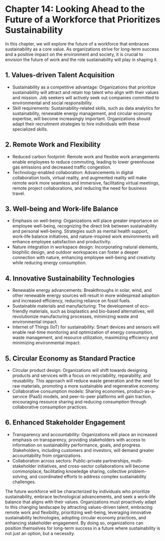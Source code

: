 Chapter 14: Looking Ahead to the Future of a Workforce that Prioritizes Sustainability
======================================================================================

In this chapter, we will explore the future of a workforce that embraces sustainability as a core value. As organizations strive for long-term success and a positive impact on the environment and society, it is crucial to envision the future of work and the role sustainability will play in shaping it.

**1. Values-driven Talent Acquisition**
---------------------------------------

* Sustainability as a competitive advantage: Organizations that prioritize sustainability will attract and retain top talent who align with their values and mission. Job seekers will actively seek out companies committed to environmental and social responsibility.
* Skill requirements: Sustainability-related skills, such as data analytics for sustainability, renewable energy management, and circular economy expertise, will become increasingly important. Organizations should adapt their recruitment strategies to hire individuals with these specialized skills.

**2. Remote Work and Flexibility**
----------------------------------

* Reduced carbon footprint: Remote work and flexible work arrangements enable employees to reduce commuting, leading to lower greenhouse gas emissions and decreased traffic congestion.
* Technology-enabled collaboration: Advancements in digital collaboration tools, virtual reality, and augmented reality will make remote work more seamless and immersive, facilitating virtual meetings, remote project collaborations, and reducing the need for business travel.

**3. Well-being and Work-life Balance**
---------------------------------------

* Emphasis on well-being: Organizations will place greater importance on employee well-being, recognizing the direct link between sustainability and personal well-being. Strategies such as mental health support, work-life balance initiatives, and nature-inspired work environments will enhance employee satisfaction and productivity.
* Nature integration in workspace design: Incorporating natural elements, biophilic design, and outdoor workspaces can foster a deeper connection with nature, enhancing employee well-being and creativity while reducing energy consumption.

**4. Innovative Sustainability Technologies**
---------------------------------------------

* Renewable energy advancements: Breakthroughs in solar, wind, and other renewable energy sources will result in more widespread adoption and increased efficiency, reducing reliance on fossil fuels.
* Sustainable materials and manufacturing: The development of eco-friendly materials, such as bioplastics and bio-based alternatives, will revolutionize manufacturing processes, minimizing waste and environmental impact.
* Internet of Things (IoT) for sustainability: Smart devices and sensors will enable real-time monitoring and optimization of energy consumption, waste management, and resource utilization, maximizing efficiency and minimizing environmental impact.

**5. Circular Economy as Standard Practice**
--------------------------------------------

* Circular product design: Organizations will shift towards designing products and services with a focus on recyclability, reparability, and reusability. This approach will reduce waste generation and the need for raw materials, promoting a more sustainable and regenerative economy.
* Collaborative consumption models: Sharing economies, product-as-a-service (PaaS) models, and peer-to-peer platforms will gain traction, encouraging resource sharing and reducing consumption through collaborative consumption practices.

**6. Enhanced Stakeholder Engagement**
--------------------------------------

* Transparency and accountability: Organizations will place an increased emphasis on transparency, providing stakeholders with access to information on sustainability performance, goals, and progress. Stakeholders, including customers and investors, will demand greater accountability from organizations.
* Collaboration across sectors: Public-private partnerships, multi-stakeholder initiatives, and cross-sector collaborations will become commonplace, facilitating knowledge sharing, collective problem-solving, and coordinated efforts to address complex sustainability challenges.

The future workforce will be characterized by individuals who prioritize sustainability, embrace technological advancements, and seek a work-life balance that aligns with their values. Organizations must proactively adapt to this changing landscape by attracting values-driven talent, embracing remote work and flexibility, prioritizing well-being, leveraging innovative sustainability technologies, adopting circular economy practices, and enhancing stakeholder engagement. By doing so, organizations can position themselves for long-term success in a future where sustainability is not just an option, but a necessity.
